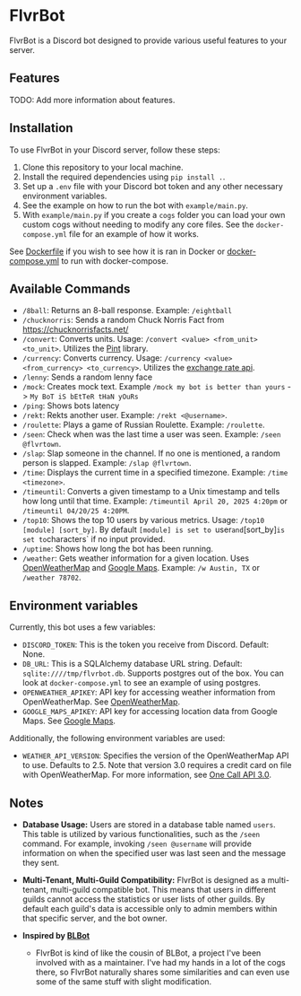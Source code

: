 # FlvrBot

FlvrBot is a Discord bot designed to provide various useful features to your server.

## Features

TODO: Add more information about features.

## Installation

To use FlvrBot in your Discord server, follow these steps:

1. Clone this repository to your local machine.
2. Install the required dependencies using `pip install .`.
3. Set up a `.env` file with your Discord bot token and any other necessary environment variables.
4. See the example on how to run the bot with `example/main.py`.
5. With `example/main.py` if you create a `cogs` folder you can load your own custom cogs without needing to modify any core files. See the `docker-compose.yml` file for an example of how it works.


See [Dockerfile](https://github.com/zfouts/discord-flvrbot/blob/main/Dockerfile) if you wish to see how it is ran in Docker or [docker-compose.yml](https://github.com/zfouts/discord-flvrbot/blob/main/docker-compose.yml) to run with docker-compose.


## Available Commands

- `/8ball`: Returns an 8-ball response. Example: `/eightball`
- `/chucknorris`: Sends a random Chuck Norris Fact from https://chucknorrisfacts.net/
- `/convert`: Converts units. Usage: `/convert <value> <from_unit> <to_unit>`. Utilizes the [Pint](https://pint.readthedocs.io/en/stable/) library.
- `/currency`: Converts currency. Usage: `/currency <value> <from_currency> <to_currency>`. Utilizes the [exchange rate api](https://www.exchangerate-api.com/).
- `/lenny`: Sends a random lenny face
- `/mock`: Creates mock text. Example `/mock my bot is better than yours` -> `My BoT iS bEtTeR tHaN yOuRs`
- `/ping`: Shows bots latency
- `/rekt`: Rekts another user. Example: `/rekt <@username>`.
- `/roulette`: Plays a game of Russian Roulette. Example: `/roulette`.
- `/seen`: Check when was the last time a user was seen. Example: `/seen @flvrtown`.
- `/slap`: Slap someone in the channel. If no one is mentioned, a random person is slapped. Example: `/slap @flvrtown`.
- `/time`: Displays the current time in a specified timezone. Example: `/time <timezone>`.
- `/timeuntil`: Converts a given timestamp to a Unix timestamp and tells how long until that time. Example: `/timeuntil April 20, 2025 4:20pm` or `/timeuntil 04/20/25 4:20PM`.
- `/top10`: Shows the top 10 users by various metrics. Usage: `/top10 [module] [sort_by]`. By default `[module] is set to `user` and `[sort_by]` is set to `characters` if no input provided.
- `/uptime`: Shows how long the bot has been running.
- `/weather`: Gets weather information for a given location. Uses [OpenWeatherMap](https://openweathermap.org/) and [Google Maps](https://developers.google.com/maps/documentation/). Example: `/w Austin, TX` or `/weather 78702`.

## Environment variables

Currently, this bot uses a few variables:

- `DISCORD_TOKEN`: This is the token you receive from Discord. Default: None.
- `DB_URL`: This is a SQLAlchemy database URL string. Default: `sqlite:////tmp/flvrbot.db`. Supports postgres out of the box. You can look at `docker-compose.yml` to see an example of using postgres.
- `OPENWEATHER_APIKEY`: API key for accessing weather information from OpenWeatherMap. See [OpenWeatherMap](https://openweathermap.org/appid).
- `GOOGLE_MAPS_APIKEY`: API key for accessing location data from Google Maps. See [Google Maps](https://developers.google.com/maps/documentation/embed/get-api-key).

Additionally, the following environment variables are used:

- `WEATHER_API_VERSION`: Specifies the version of the OpenWeatherMap API to use. Defaults to 2.5. Note that version 3.0 requires a credit card on file with OpenWeatherMap. For more information, see [One Call API 3.0](https://openweathermap.org/api/one-call-3).


## Notes

- **Database Usage:** Users are stored in a database table named `users`. This table is utilized by various functionalities, such as the `/seen` command. For example, invoking `/seen @username` will provide information on when the specified user was last seen and the message they sent.

- **Multi-Tenant, Multi-Guild Compatibility:** FlvrBot is designed as a multi-tenant, multi-guild compatible bot. This means that users in different guilds cannot access the statistics or user lists of other guilds. By default each guild's data is accessible only to admin members within that specific server, and the bot owner.

- **Inspired by [BLBot](https://github.com/switch263/BLBot)**
    - FlvrBot is kind of like the cousin of BLBot, a project I've been involved with as a maintainer. I've had my hands in a lot of the cogs there, so FlvrBot naturally shares some similarities and can even use some of the same stuff with slight modification.

